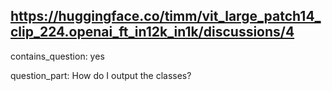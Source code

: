 ## https://huggingface.co/timm/vit_large_patch14_clip_224.openai_ft_in12k_in1k/discussions/4

contains_question: yes

question_part: How do I output the classes?